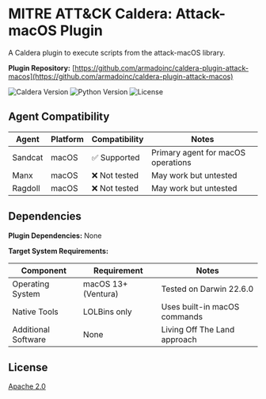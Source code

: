 # MITRE ATT&CK Caldera: Attack-macOS Plugin

A Caldera plugin to execute scripts from the attack-macOS library.

**Plugin Repository:** [https://github.com/armadoinc/caldera-plugin-attack-macos](https://github.com/armadoinc/caldera-plugin-attack-macos)

<div align="left">

![Caldera Version](https://img.shields.io/badge/Caldera-5.0.0+-blue?style=for-the-badge)
![Python Version](https://img.shields.io/badge/Python-3.9+-blue?style=for-the-badge)
![License](https://img.shields.io/badge/Apache%202.0-grey.svg?style=for-the-badge&logo=apache)

</div>

## Agent Compatibility

| Agent | Platform | Compatibility | Notes |
|-------|----------|---------------|-------|
| Sandcat | macOS | ✅ Supported | Primary agent for macOS operations |
| Manx | macOS | ❌ Not tested | May work but untested |
| Ragdoll | macOS | ❌ Not tested | May work but untested |

## Dependencies

**Plugin Dependencies:** None

**Target System Requirements:**

| Component | Requirement | Notes |
|-----------|-------------|-------|
| Operating System | macOS 13+ (Ventura) | Tested on Darwin 22.6.0 |
| Native Tools | LOLBins only | Uses built-in macOS commands |
| Additional Software | None | Living Off The Land approach |

## License

[Apache 2.0](LICENSE)